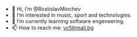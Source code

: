 - 👋 Hi, I’m @RostislavMinchev
- 👀 I’m interested in music, sport and technologies.
- 🌱 I’m currently learning software engeneering.
- 📫 How to reach me: vcf@mail.bg

<!---
RostislavMinchev/RostislavMinchev is a ✨ special ✨ repository because its `README.md` (this file) appears on your GitHub profile.
You can click the Preview link to take a look at your changes.
--->
